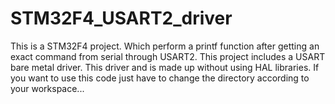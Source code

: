 # STM32F4_USART2_driver
This is a STM32F4 project. Which perform a printf function after getting an exact command from serial through USART2. This project includes a USART bare metal driver. This driver and is made up without using HAL libraries.
If you want to use this code just have to change the directory according to your workspace...
